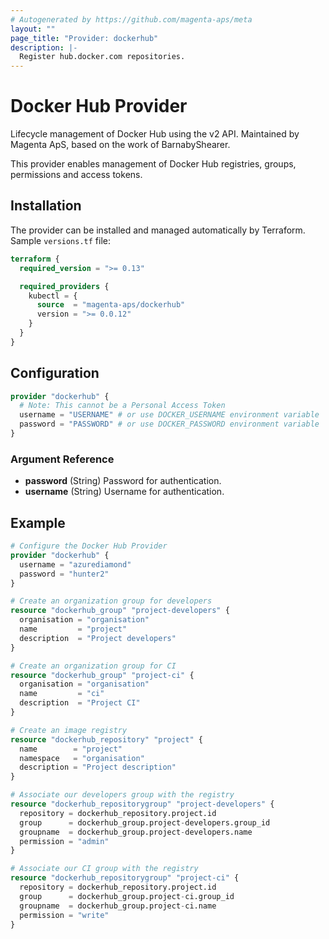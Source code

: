 ```yaml
---
# Autogenerated by https://github.com/magenta-aps/meta
layout: ""
page_title: "Provider: dockerhub"
description: |-
  Register hub.docker.com repositories.
---
```


# Docker Hub Provider

Lifecycle management of Docker Hub using the v2 API. Maintained by Magenta ApS, based on the work of BarnabyShearer.

This provider enables management of Docker Hub registries, groups, permissions and access tokens.

## Installation

The provider can be installed and managed automatically by Terraform. Sample `versions.tf` file:

```terraform
terraform {
  required_version = ">= 0.13"

  required_providers {
    kubectl = {
      source  = "magenta-aps/dockerhub"
      version = ">= 0.0.12"
    }
  }
}
```

## Configuration

```terraform
provider "dockerhub" {
  # Note: This cannot be a Personal Access Token
  username = "USERNAME" # or use DOCKER_USERNAME environment variable
  password = "PASSWORD" # or use DOCKER_PASSWORD environment variable
}
```

### Argument Reference

- **password** (String) Password for authentication.
- **username** (String) Username for authentication.

## Example

```terraform
# Configure the Docker Hub Provider
provider "dockerhub" {
  username = "azurediamond"
  password = "hunter2"
}

# Create an organization group for developers
resource "dockerhub_group" "project-developers" {
  organisation = "organisation"
  name         = "project"
  description  = "Project developers"
}

# Create an organization group for CI
resource "dockerhub_group" "project-ci" {
  organisation = "organisation"
  name         = "ci"
  description  = "Project CI"
}

# Create an image registry
resource "dockerhub_repository" "project" {
  name        = "project"
  namespace   = "organisation"
  description = "Project description"
}

# Associate our developers group with the registry
resource "dockerhub_repositorygroup" "project-developers" {
  repository = dockerhub_repository.project.id
  group      = dockerhub_group.project-developers.group_id
  groupname  = dockerhub_group.project-developers.name
  permission = "admin"
}

# Associate our CI group with the registry
resource "dockerhub_repositorygroup" "project-ci" {
  repository = dockerhub_repository.project.id
  group      = dockerhub_group.project-ci.group_id
  groupname  = dockerhub_group.project-ci.name
  permission = "write"
}
```
